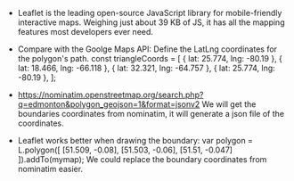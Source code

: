 * Leaflet is the leading open-source JavaScript library for mobile-friendly interactive maps. Weighing just about 39 KB of JS, it has all the mapping features most developers ever need.

* Compare with the Goolge Maps API:
  Define the LatLng coordinates for the polygon's path.
  const triangleCoords = [
    { lat: 25.774, lng: -80.19 },
    { lat: 18.466, lng: -66.118 },
    { lat: 32.321, lng: -64.757 },
    { lat: 25.774, lng: -80.19 },
  ];

* https://nominatim.openstreetmap.org/search.php?q=edmonton&polygon_geojson=1&format=jsonv2
We will get the boundaries coordinates from nominatim, it will generate a json file of the coordinates. 

* Leaflet works better when drawing the boundary:
var polygon = L.polygon([
    [51.509, -0.08],
    [51.503, -0.06],
    [51.51, -0.047]
]).addTo(mymap);
We could replace the boundary coordinates from nominatim easier.
